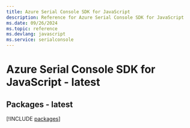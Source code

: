 ```yaml
---
title: Azure Serial Console SDK for JavaScript
description: Reference for Azure Serial Console SDK for JavaScript
ms.date: 09/26/2024
ms.topic: reference
ms.devlang: javascript
ms.service: serialconsole
---
```

# Azure Serial Console SDK for JavaScript - latest
## Packages - latest
[!INCLUDE [packages](serial-console-index.md)]